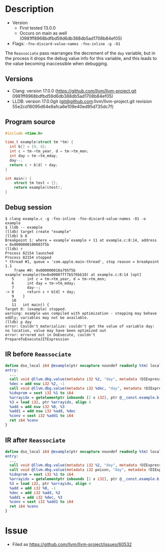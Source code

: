 # Description

* Version
  * First tested 13.0.0
  * Occurs on main as well (0981ff8968bdfbd59d6db388db5ad1708b84ef05)
* Flags: `-fno-discard-value-names -fno-inline -g -O1`

The `Reassociate` pass rearranges the decrement of the `day` variable, but in
the process it drops the debug value info for this variable, and this leads to
the value becoming inaccessible when debugging.

## Versions

* Clang: version 17.0.0 (https://github.com/llvm/llvm-project.git 0981ff8968bdfbd59d6db388db5ad1708b84ef05)
* LLDB: version 17.0.0git (git@github.com:llvm/llvm-project.git revision 55e2cd16095d64e9afca6e109e40ed95d735dc7f)

## Program source

```c
#include <time.h>

time_t example(struct tm *tm) {
  int b[] = {9, 4};
  int c = tm->tm_year, d = tm->tm_mon;
  int day = tm->tm_mday;
  day--;
  return c + b[d] + day;
}

int main() {
	struct tm test = {};
	return example(&test);
}
```

## Debug session

```
$ clang example.c -g -fno-inline -fno-discard-value-names -O1 -o example
$ lldb -- example
(lldb) target create "example"
(lldb) b 8
Breakpoint 1: where = example`example + 11 at example.c:8:14, address = 0x0000000100003f5b
(lldb) r
Process 82154 launched
Process 82154 stopped
* thread #1, queue = 'com.apple.main-thread', stop reason = breakpoint 1.1
    frame #0: 0x000000010a795f5b example`example(tm=0x00007ff7b576bb10) at example.c:8:14 [opt]
   5      int c = tm->tm_year, d = tm->tm_mon;
   6      int day = tm->tm_mday;
   7      day--;
-> 8      return c + b[d] + day;
   9    }
   10  
   11   int main() {
Target 0: (example) stopped.
warning: example was compiled with optimization - stepping may behave oddly; variables may not be available.
(lldb) p day
error: Couldn't materialize: couldn't get the value of variable day: no location, value may have been optimized out
error: errored out in DoExecute, couldn't PrepareToExecuteJITExpression
```

## IR before `Reassociate`

```llvm
define dso_local i64 @example(ptr nocapture noundef readonly %tm) local_unnamed_addr {
entry:
  ...
  call void @llvm.dbg.value(metadata i32 %2, "day", metadata !DIExpression())
  %dec = add nsw i32 %2, -1
  call void @llvm.dbg.value(metadata i32 %dec, "day", metadata !DIExpression())
  %idxprom = sext i32 %1 to i64
  %arrayidx = getelementptr inbounds [2 x i32], ptr @__const.example.b, i64 0, i64 %idxprom
  %3 = load i32, ptr %arrayidx, align 4
  %add = add nsw i32 %0, %3
  %add1 = add nsw i32 %add, %dec
  %conv = sext i32 %add1 to i64
  ret i64 %conv
}
```

## IR after `Reassociate`

```llvm
define dso_local i64 @example(ptr nocapture noundef readonly %tm) local_unnamed_addr {
entry:
  ...
  call void @llvm.dbg.value(metadata i32 %2, "day", metadata !DIExpression())
  call void @llvm.dbg.value(metadata i32 poison, "day", metadata !DIExpression())
  %idxprom = sext i32 %1 to i64
  %arrayidx = getelementptr inbounds [2 x i32], ptr @__const.example.b, i64 0, i64 %idxprom
  %3 = load i32, ptr %arrayidx, align 4
  %add = add i32 %0, -1
  %dec = add i32 %add, %2
  %add1 = add i32 %dec, %3
  %conv = sext i32 %add1 to i64
  ret i64 %conv
}
```

# Issue

* Filed as https://github.com/llvm/llvm-project/issues/60532
